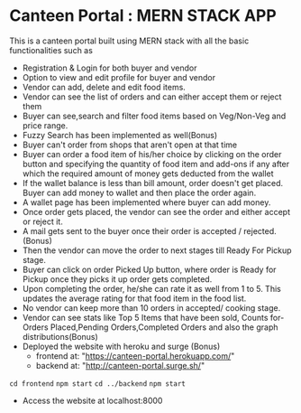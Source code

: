 # Canteen Portal : MERN STACK APP

This is a canteen portal built using MERN stack with all the basic functionalities such as 
+ Registration & Login for both buyer and vendor
+ Option to view and edit profile for buyer and vendor
+ Vendor can add, delete and edit food items.
+ Vendor can see the list of orders and can either accept them or reject them
+ Buyer can see,search and filter food items based on Veg/Non-Veg and price range.
+ Fuzzy Search has been implemented as well(Bonus)
+ Buyer can't order from shops that aren't open at that time
+ Buyer can order a food item of his/her choice by clicking on the order button and specifying the quantity of food item and add-ons if any after which the required amount of money gets deducted from the wallet
+ If the wallet balance is less than bill amount, order doesn't get placed. Buyer can add money to wallet and then place the order again.
+ A wallet page has been implemented where buyer can add money.
+ Once order gets placed, the vendor can see the order and either accept or reject it.
+ A mail gets sent to the buyer once their order is accepted / rejected.(Bonus)
+ Then the vendor can move the order to next stages till Ready For Pickup stage.
+ Buyer can click on order Picked Up button, where order is Ready for Pickup once they picks it up order gets completed.
+ Upon completing the order, he/she can rate it as well from 1 to 5. This updates the average rating for that food item in the food list.
+ No vendor can keep more than 10 orders in accepted/ cooking stage.
+ Vendor can see stats like Top 5 Items that have been sold, Counts for- Orders Placed,Pending Orders,Completed Orders and also the graph distributions(Bonus)
+ Deployed the website with heroku and surge (Bonus)
    - frontend at: "https://canteen-portal.herokuapp.com/"
    - backend  at: "http://canteen-portal.surge.sh/"

`cd frontend`
`npm start`
`cd ../backend`
`npm start`
- Access the website at localhost:8000
